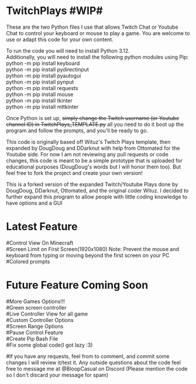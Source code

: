 # TwitchPlays #WIP#
These are the two Python files I use that allows Twitch Chat or Youtube Chat to control your keyboard or mouse to play a game. You are welcome to use or adapt this code for your own content.

To run the code you will need to install Python 3.12.  
Additionally, you will need to install the following python modules using Pip:  
python -m pip install keyboard  
python -m pip install pydirectinput  
python -m pip install pyautogui  
python -m pip install pynput  
python -m pip install requests  
python -m pip install mouse  
python -m pip install tkinter  
python -m pip install mttkinter  

Once Python is set up, ~~simply change the Twitch username (or Youtube channel ID) in TwitchPlays_TEMPLATE.py~~ all you need to do it boot up the program and follow the prompts, and you'll be ready to go.

This code is originally based off Wituz's Twitch Plays template, then expanded by DougDoug and DDarknut with help from Ottomated for the Youtube side. For now I am not reviewing any pull requests or code changes, this code is meant to be a simple prototype that is uploaded for educational purposes (DougDoug's words but I will honor them too). But feel free to fork the project and create your own version! 

This is a forked version of the expanded Twitch/Youtube Plays done by DougDoug, DDarknut, Ottomated, and the original coder Wituz. I decided to further expand this program to allow people with little coding knowledge to have options and a GUI

# Latest Feature  
#Control View On Minecraft  
#Screen Limit on First Screen(1920x1080) Note: Prevent the mouse and keyboard from typing or moving beyond the first screen on your PC  
#Colored prompts  

# Future Feature Coming Soon  
#More Games Options!!!  
#Green screen controller  
#Live Controller View for all game  
#Custom Controller Options  
#Screen Range Options  
#Pause Control Feature  
#Create Pip Bash File  
#Fix some global code(I got lazy :3)  

#If you have any requests, feel from to comment, and commit some changes I will review it/test it. Any outside questions about the code feel free to message me at @BloopCasual on Discord (Please mention the code so I don't discard your message for spam)
